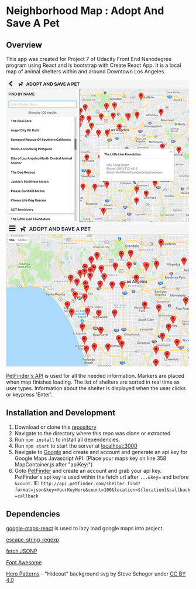 # Neighborhood Map : Adopt And Save A Pet

## Overview

This app was created for Project 7 of Udacity Front End Nanodegree program using React and is bootstrap with Create React App. It is a local map of animal shelters within and around Downtown Los Angeles.

![Map with Side Panel](src/images/image1.png)
![Map without Side Panel](src/images/image2.png)

[PetFinder's API](https://www.petfinder.com/developers/) is used for all the needed information. Markers are placed when map finishes loading. The list of shelters are sorted in real time as user types. Information about the shelter is displayed when the user clicks or keypress 'Enter'.

## Installation and Development

1. Download or clone this [repository](https://github.com/rleu82/reactMap)
2. Navigate to the directory where this repo was clone or extracted
3. Run `npm install` to install all dependencies.
4. Run `npm start` to start the server at [localhost:3000](http://localhost:3000/)
5. Navigate to [Google](https://cloud.google.com/maps-platform/) and create and account and generate an api key for Google Maps Javascript API. (Place your maps key on line 358 MapContainer.js after "apiKey:")
6. Goto [PetFinder](https://www.petfinder.com/developers/api-key) and create an account and grab your api key. PetFinder's api key is used within the fetch url after `...&key=` and before `&count`.
   IE: `http://api.petfinder.com/shelter.find?format=json&key=YourKeyHere&count=100&location=${location}&callback=callback`

## Dependencies

[google-maps-react](https://github.com/fullstackreact/google-maps-react) is used to lazy load google maps into project.

[escape-string-regexp](https://github.com/sindresorhus/escape-string-regexp)

[fetch JSONP](https://github.com/camsong/fetch-jsonp)

[Font Awesome](https://fontawesome.com/how-to-use/on-the-web/using-with/react)

[Hero Patterns](http://www.heropatterns.com/) - "Hideout" background svg by Steve Schoger under [CC BY 4.0](https://creativecommons.org/licenses/by/4.0/)
